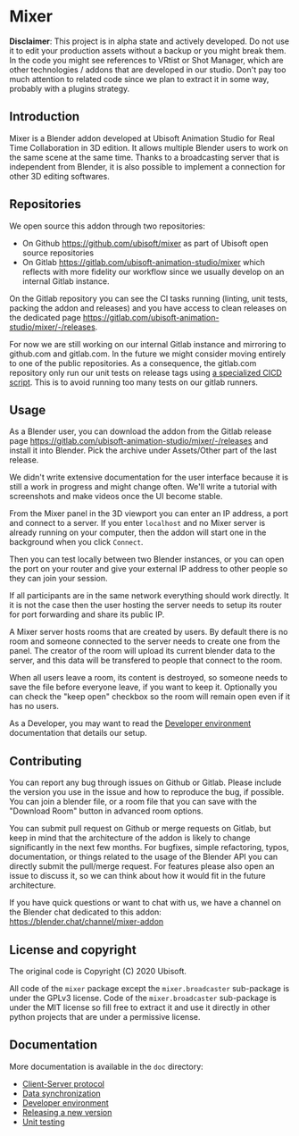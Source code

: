 # Mixer

**Disclaimer**: This project is in alpha state and actively developed. Do not use it to edit your production assets without a backup or you might break them. In the code you might see references to VRtist or Shot Manager, which are other technologies / addons that are developed in our studio. Don't pay too much attention to related code since we plan to extract it in some way, probably with a plugins strategy.

## Introduction

Mixer is a Blender addon developed at Ubisoft Animation Studio for Real Time Collaboration in 3D edition. It allows multiple Blender users to work on the same scene at the same time. Thanks to a broadcasting server that is independent from Blender, it is also possible to implement a connection for other 3D editing softwares.

## Repositories

We open source this addon through two repositories:
- On Github https://github.com/ubisoft/mixer as part of Ubisoft open source repositories
- On Gitlab https://gitlab.com/ubisoft-animation-studio/mixer which reflects with more fidelity our workflow since we usually develop on an internal Gitlab instance.

On the Gitlab repository you can see the CI tasks running (linting, unit tests, packing the addon and releases) and you have access to clean releases on the dedicated page https://gitlab.com/ubisoft-animation-studio/mixer/-/releases.

For now we are still working on our internal Gitlab instance and mirroring to github.com and gitlab.com. In the future we might consider moving entirely to one of the public repositories. As a consequence, the gitlab.com repository only run our unit tests on release tags using [a specialized CICD script](gitlab/gitlab.com-ci.yml). This is to avoid running too many tests on our gitlab runners.

## Usage

As a Blender user, you can download the addon from the Gitlab release page https://gitlab.com/ubisoft-animation-studio/mixer/-/releases and install it into Blender. Pick the archive under Assets/Other part of the last release.

We didn't write extensive documentation for the user interface because it is still a work in progress and might change often. We'll write a tutorial with screenshots and make videos once the UI become stable.

From the Mixer panel in the 3D viewport you can enter an IP address, a port and connect to a server. If you enter `localhost` and no Mixer server is already running on your computer, then the addon will start one in the background when you click `Connect`.

Then you can test locally between two Blender instances, or you can open the port on your router and give your external IP address to other people so they can join your session.

If all participants are in the same network everything should work directly. It it is not the case then the user hosting the server needs to setup its router for port forwarding and share its public IP.

A Mixer server hosts rooms that are created by users. By default there is no room and someone connected to the server needs to create one from the panel. The creator of the room will upload its current blender data to the server, and this data will be transfered to people that connect to the room.

When all users leave a room, its content is destroyed, so someone needs to save the file before everyone leave, if you want to keep it. Optionally you can check the "keep open" checkbox so the room will remain open even if it has no users.

As a Developer, you may want to read the [Developer environment](doc/development.md) documentation that details our setup.

## Contributing

You can report any bug through issues on Github or Gitlab. Please include the version you use in the issue and how to reproduce the bug, if possible. You can join a blender file, or a room file that you can save with the "Download Room" button in advanced room options.

You can submit pull request on Github or merge requests on Gitlab, but keep in mind that the architecture of the addon is likely to change significantly in the next few months. For bugfixes, simple refactoring, typos, documentation, or things related to the usage of the Blender API you can directly submit the pull/merge request. For features please also open an issue to discuss it, so we can think about how it would fit in the future architecture.

If you have quick questions or want to chat with us, we have a channel on the Blender chat dedicated to this addon: https://blender.chat/channel/mixer-addon

## License and copyright

The original code is Copyright (C) 2020 Ubisoft.

All code of the `mixer` package except the `mixer.broadcaster` sub-package is under the GPLv3 license. Code of the `mixer.broadcaster` sub-package is under the MIT license so fill free to extract it and use it directly in other python projects that are under a permissive license.

## Documentation

More documentation is available in the `doc` directory:

- [Client-Server protocol](doc/protocol.md)
- [Data synchronization](doc/synchronization.md)
- [Developer environment](doc/development.md)
- [Releasing a new version](doc/release.md)
- [Unit testing](doc/unittest.md)
